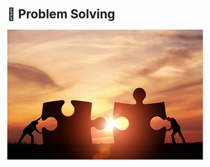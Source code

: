 # 🦸 Problem Solving

<img src = "https://github.com/ddthang86/Skill_images/blob/main/problem_solvers.jpg" />
